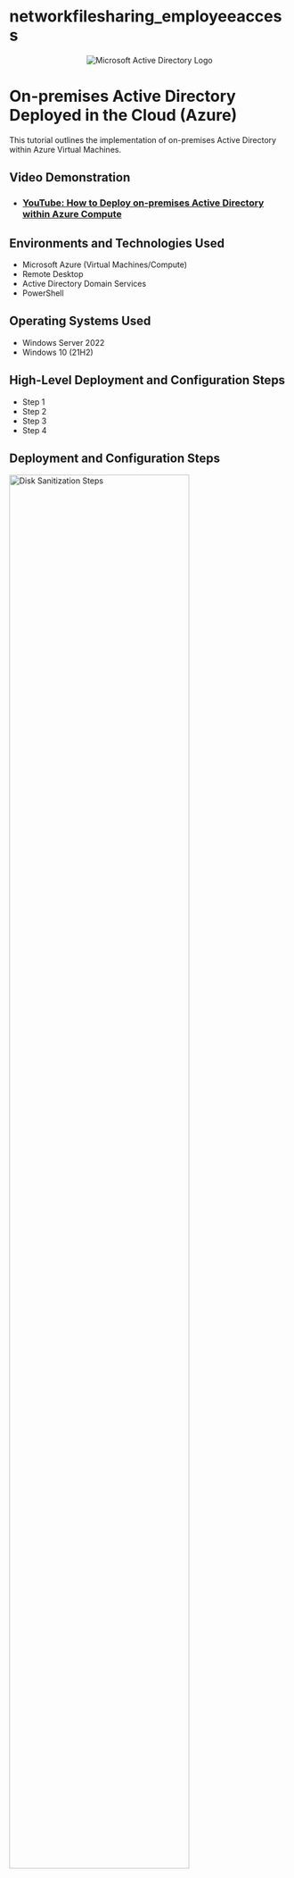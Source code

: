 # networkfilesharing_employeeaccess


<p align="center">
<img src="https://i.imgur.com/pU5A58S.png" alt="Microsoft Active Directory Logo"/>
</p>

<h1>On-premises Active Directory Deployed in the Cloud (Azure)</h1>
This tutorial outlines the implementation of on-premises Active Directory within Azure Virtual Machines.<br />


<h2>Video Demonstration</h2>

- ### [YouTube: How to Deploy on-premises Active Directory within Azure Compute](https://www.youtube.com)

<h2>Environments and Technologies Used</h2>

- Microsoft Azure (Virtual Machines/Compute)
- Remote Desktop
- Active Directory Domain Services
- PowerShell

<h2>Operating Systems Used </h2>

- Windows Server 2022
- Windows 10 (21H2)

<h2>High-Level Deployment and Configuration Steps</h2>

- Step 1
- Step 2
- Step 3
- Step 4

<h2>Deployment and Configuration Steps</h2>

<p>
<a href="https://imgur.com/NC5E1v4"><img src="https://i.imgur.com/NC5E1v4.png" title="source: imgur.com" height="80%" width="80%" alt="Disk Sanitization Steps"/></a>
</p>
<p>
<p>
The image above shows an "employee" who is receiving access to certain files. There will be several access given on the following images. 
</p>
<br />

<p>
<a href="https://imgur.com/7ELMv6j"><img src="https://i.imgur.com/7ELMv6j.png" title="source: imgur.com" /></a>
</p>
<p>
The above image further illustrates the process of adding individuals onto the database and selecting what type of permission they have for certain files be it read access, writes access, read and write, etc.
</p>
<br />

<p>
<a href="https://imgur.com/Jq3U0I8"><img src="https://i.imgur.com/Jq3U0I8.png" title="source: imgur.com" /></a>
</p>
<p>
This image is some of the folders that various users will have access to depending upon their groups, position, project, etc. 
</p>
<br />
</p>
</p>
<a href="https://imgur.com/6p4CNPF"><img src="https://i.imgur.com/6p4CNPF.png" title="source: imgur.com" /></a>
</p>
<p>
This image is an example of a document that our "employee" has access to since it is within the "employee's" clearance. In this example the employee has a "read" access so the document is able to be viewed by the employee. 
</p>
<br />
<a href="https://imgur.com/5SMgEJF"><img src="https://i.imgur.com/5SMgEJF.png" title="source: imgur.com" /></a>
</p>
<p>
In this example, the "employee" tried to open up an Accountant file but does not have access to this. This is what it looks like for a user to not have access to a file they tried to open.
</p>
</p>
<p>
  <a href="https://imgur.com/GI8lJEN"><img src="https://i.imgur.com/GI8lJEN.png" title="source: imgur.com" /></a>
Going back to Active Directy,"Security_Groups" was created. This group is created with the intention of adding the "Accountants" and managing their accessiblity easily and efficiently. For example, if need be one can give access or share files that are strictly for employees in the accountant department without worrying about accidentally sharing those files with another department or sending access to each individual in the accountant department. 
</p>
